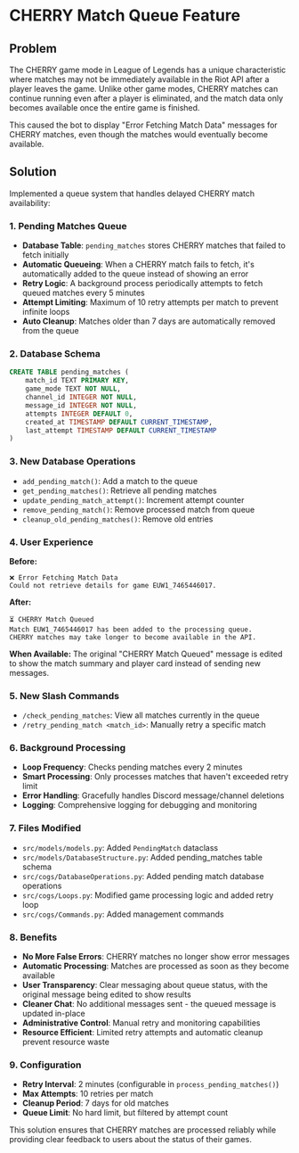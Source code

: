 # CHERRY Match Queue Feature

## Problem
The CHERRY game mode in League of Legends has a unique characteristic where matches may not be immediately available in the Riot API after a player leaves the game. Unlike other game modes, CHERRY matches can continue running even after a player is eliminated, and the match data only becomes available once the entire game is finished.

This caused the bot to display "Error Fetching Match Data" messages for CHERRY matches, even though the matches would eventually become available.

## Solution
Implemented a queue system that handles delayed CHERRY match availability:

### 1. Pending Matches Queue
- **Database Table**: `pending_matches` stores CHERRY matches that failed to fetch initially
- **Automatic Queueing**: When a CHERRY match fails to fetch, it's automatically added to the queue instead of showing an error
- **Retry Logic**: A background process periodically attempts to fetch queued matches every 5 minutes
- **Attempt Limiting**: Maximum of 10 retry attempts per match to prevent infinite loops
- **Auto Cleanup**: Matches older than 7 days are automatically removed from the queue

### 2. Database Schema
```sql
CREATE TABLE pending_matches (
    match_id TEXT PRIMARY KEY,
    game_mode TEXT NOT NULL,
    channel_id INTEGER NOT NULL,
    message_id INTEGER NOT NULL,
    attempts INTEGER DEFAULT 0,
    created_at TIMESTAMP DEFAULT CURRENT_TIMESTAMP,
    last_attempt TIMESTAMP DEFAULT CURRENT_TIMESTAMP
)
```

### 3. New Database Operations
- `add_pending_match()`: Add a match to the queue
- `get_pending_matches()`: Retrieve all pending matches
- `update_pending_match_attempt()`: Increment attempt counter
- `remove_pending_match()`: Remove processed match from queue
- `cleanup_old_pending_matches()`: Remove old entries

### 4. User Experience
**Before:**
```
❌ Error Fetching Match Data
Could not retrieve details for game EUW1_7465446017.
```

**After:**
```
⏳ CHERRY Match Queued
Match EUW1_7465446017 has been added to the processing queue.
CHERRY matches may take longer to become available in the API.
```

**When Available:**
The original "CHERRY Match Queued" message is edited to show the match summary and player card instead of sending new messages.

### 5. New Slash Commands
- `/check_pending_matches`: View all matches currently in the queue
- `/retry_pending_match <match_id>`: Manually retry a specific match

### 6. Background Processing
- **Loop Frequency**: Checks pending matches every 2 minutes
- **Smart Processing**: Only processes matches that haven't exceeded retry limit
- **Error Handling**: Gracefully handles Discord message/channel deletions
- **Logging**: Comprehensive logging for debugging and monitoring

### 7. Files Modified
- `src/models/models.py`: Added `PendingMatch` dataclass
- `src/models/DatabaseStructure.py`: Added pending_matches table schema
- `src/cogs/DatabaseOperations.py`: Added pending match database operations
- `src/cogs/Loops.py`: Modified game processing logic and added retry loop
- `src/cogs/Commands.py`: Added management commands

### 8. Benefits
- **No More False Errors**: CHERRY matches no longer show error messages
- **Automatic Processing**: Matches are processed as soon as they become available
- **User Transparency**: Clear messaging about queue status, with the original message being edited to show results
- **Cleaner Chat**: No additional messages sent - the queued message is updated in-place
- **Administrative Control**: Manual retry and monitoring capabilities
- **Resource Efficient**: Limited retry attempts and automatic cleanup prevent resource waste

### 9. Configuration
- **Retry Interval**: 2 minutes (configurable in `process_pending_matches()`)
- **Max Attempts**: 10 retries per match
- **Cleanup Period**: 7 days for old matches
- **Queue Limit**: No hard limit, but filtered by attempt count

This solution ensures that CHERRY matches are processed reliably while providing clear feedback to users about the status of their games.